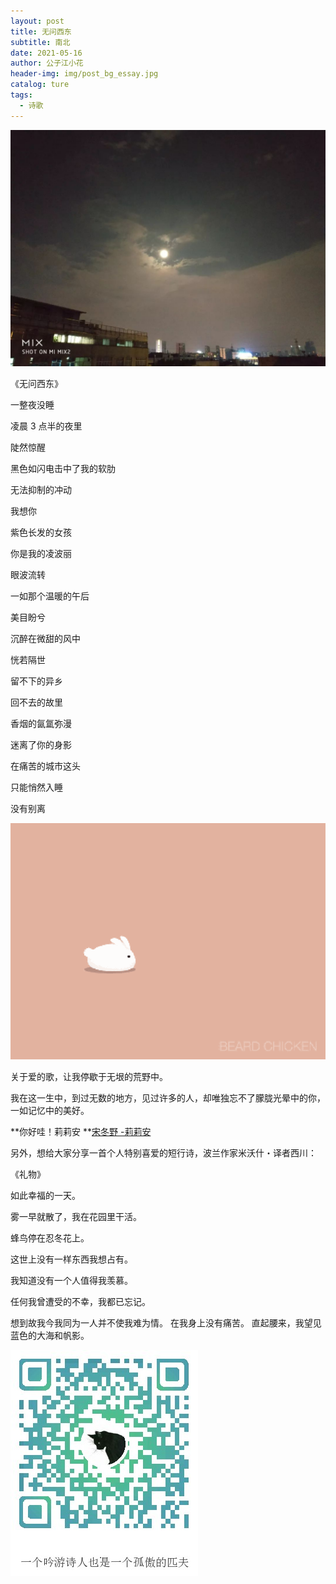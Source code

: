 ```yaml
---
layout: post
title: 无问西东
subtitle: 南北
date: 2021-05-16
author: 公子江小花
header-img: img/post_bg_essay.jpg
catalog: ture
tags:
  - 诗歌
---
```


![天河夜景](/img/essay/2/1.jpg)



《无问西东》

一整夜没睡

凌晨 3 点半的夜里

陡然惊醒

黑色如闪电击中了我的软肋

无法抑制的冲动

我想你

紫色长发的女孩

你是我的凌波丽

眼波流转

一如那个温暖的午后

美目盼兮

沉醉在微甜的风中

恍若隔世

留不下的异乡

回不去的故里

香烟的氤氲弥漫

迷离了你的身影

在痛苦的城市这头

只能悄然入睡

没有别离



![](/img/essay/2/2.gif)



  关于爱的歌，让我停歇于无垠的荒野中。

  我在这一生中，到过无数的地方，见过许多的人，却唯独忘不了朦胧光晕中的你，一如记忆中的美好。

  **你好哇！莉莉安 **[宋冬野 -莉莉安](https://y.qq.com/n/ryqq/songDetail/5002689)



  另外，想给大家分享一首个人特别喜爱的短行诗，波兰作家米沃什・译者西川：



《礼物》

如此幸福的一天。

雾一早就散了，我在花园里干活。

蜂鸟停在忍冬花上。

这世上没有一样东西我想占有。

我知道没有一个人值得我羡慕。

任何我曾遭受的不幸，我都已忘记。

想到故我今我同为一人并不使我难为情。
在我身上没有痛苦。
直起腰来，我望见蓝色的大海和帆影。



![ORZ](/img/wechat_code.jpg)
